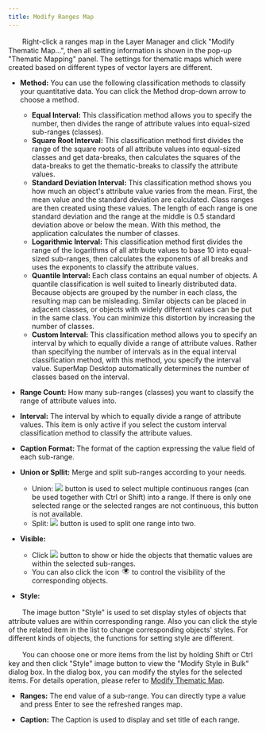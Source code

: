```yaml
---
title: Modify Ranges Map
---
```


　　Right-click a ranges map in the Layer Manager and click "Modify Thematic Map...", then all setting information is shown in the pop-up "Thematic Mapping" panel. The settings for thematic maps which were created based on different types of vector layers are different.


- **Method:** You can use the following classification methods to classify your quantitative data. You can click the Method drop-down arrow to choose a method.

  -   **Equal Interval:** This classification method allows you to specify the number, then divides the range of attribute values into equal-sized sub-ranges (classes).
  -   **Square Root Interval:** This classification method first divides the range of the square roots of all attribute values into equal-sized classes and get data-breaks, then calculates the squares of the data-breaks to get the thematic-breaks to classify the attribute values.
  -   **Standard Deviation Interval:** This classification method shows you how much an object's attribute value varies from the mean. First, the mean value and the standard deviation are calculated. Class ranges are then created using these values. The length of each range is one standard deviation and the range at the middle is 0.5 standard deviation above or below the mean. With this method, the application calculates the number of classes.
  -   **Logarithmic Interval:** This classification method first divides the range of the logarithms of all attribute values to base 10 into equal-sized sub-ranges, then calculates the exponents of all breaks and uses the exponents to classify the attribute values.
  -   **Quantile Interval:** Each class contains an equal number of objects. A quantile classification is well suited to linearly distributed data. Because objects are grouped by the number in each class, the resulting map can be misleading. Similar objects can be placed in adjacent classes, or objects with widely different values can be put in the same class. You can minimize this distortion by increasing the number of classes.
  -   **Custom Interval:** This classification method allows you to specify an interval by which to equally divide a range of attribute values. Rather than specifying the number of intervals as in the equal interval classification method, with this method, you specify the interval value. SuperMap Desktop automatically determines the number of classes based on the interval.

- **Range Count:** How many sub-ranges (classes) you want to classify the range of attribute values into.

- **Interval:** The interval by which to equally divide a range of attribute values. This item is only active if you select the custom interval classification method to classify the attribute values.

- **Caption Format:** The format of the caption expressing the value field of each sub-range.



- **Union or Spllit:** Merge and split sub-ranges according to your needs.

  -   Union: ![](img/mergeButton.png) button is used to select multiple continuous ranges (can be used together with Ctrl or Shift) into a range. If there is only one selected range or the selected ranges are not continuous, this button is not available.
  -   Split: ![](img/splitButton.png) button is used to split one range into two.

- **Visible:**

  -   Click ![](img/seeButton.png) button to show or hide the objects that thematic values are within the selected sub-ranges.
  -   You can also click the icon ![](img/see.png) to control the visibility of the corresponding objects.

- **Style:**

　　The image button "Style" is used to set display styles of objects that attribute values are within corresponding range. Also you can click the style of the related item in the list to change corresponding objects' styles. For different kinds of objects, the functions for setting style are different.

　　You can choose one or more items from the list by holding Shift or Ctrl key and then click "Style" image button to view the "Modify Style in Bulk" dialog box. In the dialog box, you can modify the styles for the selected items. For details operation, please refer to [Modify Thematic Map](CreatThematicMap.html).

- **Ranges:** The end value of a sub-range. You can directly type a value and press Enter to see the refreshed ranges map.

- **Caption:**  The Caption is used to display and set title of each range.


